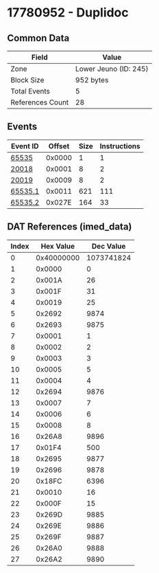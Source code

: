 # 17780952 - Duplidoc

## Common Data

| Field            | Value                 |
|------------------|-----------------------|
| Zone             | Lower Jeuno (ID: 245) |
| Block Size       | 952 bytes             |
| Total Events     | 5                     |
| References Count | 28                    |

## Events

| Event ID                | Offset   |   Size |   Instructions |
|-------------------------|----------|--------|----------------|
| [65535](./65535.md)     | 0x0000   |      1 |              1 |
| [20018](./20018.md)     | 0x0001   |      8 |              2 |
| [20019](./20019.md)     | 0x0009   |      8 |              2 |
| [65535.1](./65535.1.md) | 0x0011   |    621 |            111 |
| [65535.2](./65535.2.md) | 0x027E   |    164 |             33 |

## DAT References (imed_data)

|   Index | Hex Value   |   Dec Value |
|---------|-------------|-------------|
|       0 | 0x40000000  |  1073741824 |
|       1 | 0x0000      |           0 |
|       2 | 0x001A      |          26 |
|       3 | 0x001F      |          31 |
|       4 | 0x0019      |          25 |
|       5 | 0x2692      |        9874 |
|       6 | 0x2693      |        9875 |
|       7 | 0x0001      |           1 |
|       8 | 0x0002      |           2 |
|       9 | 0x0003      |           3 |
|      10 | 0x0005      |           5 |
|      11 | 0x0004      |           4 |
|      12 | 0x2694      |        9876 |
|      13 | 0x0007      |           7 |
|      14 | 0x0006      |           6 |
|      15 | 0x0008      |           8 |
|      16 | 0x26A8      |        9896 |
|      17 | 0x01F4      |         500 |
|      18 | 0x2695      |        9877 |
|      19 | 0x2696      |        9878 |
|      20 | 0x18FC      |        6396 |
|      21 | 0x0010      |          16 |
|      22 | 0x000F      |          15 |
|      23 | 0x269D      |        9885 |
|      24 | 0x269E      |        9886 |
|      25 | 0x269F      |        9887 |
|      26 | 0x26A0      |        9888 |
|      27 | 0x26A2      |        9890 |
